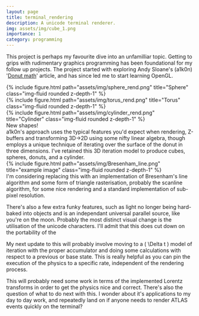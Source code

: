 ```yaml
---
layout: page
title: terminal_rendering
description: A unicode terminal renderer.
img: assets/img/cube_1.png
importance: 1
category: programming
---
```



This project is perhaps my favourite dive into an unfamilliar topic. Getting to grips with rudimentary graphics programming has been foundational for my follow up projects. The project started with exploring Andy Sloane's (a1k0n) '[Donut math](https://www.a1k0n.net/2011/07/20/donut-math.html)' article, and has since led me to start learning OpenGL. 
<div class="row">
    <div class="col-sm mt-3 mt-md-0">
        {% include figure.html path="assets/img/sphere_rend.png" title="Sphere" class="img-fluid rounded z-depth-1" %}
    </div>
    <div class="col-sm mt-3 mt-md-0">
        {% include figure.html path="assets/img/torus_rend.png" title="Torus" class="img-fluid rounded z-depth-1" %}
    </div>
    <div class="col-sm mt-3 mt-md-0">
        {% include figure.html path="assets/img/cylinder_rend.png" title="Cylinder" class="img-fluid rounded z-depth-1" %}
    </div>
</div>
<div class="caption">
    New shapes! 
</div>
a1k0n's approach uses the typical features you'd expect when rendering, Z-buffers and transforming 3D->2D using some nifty linear algebra, though employs a unique technique of iterating over the surface of the donut in three dimensions. I've retained this 3D iteration model to produce cubes, spheres, donuts, and a cylinder. 
<div class="row">
    <div class="col-sm mt-3 mt-md-0">
        {% include figure.html path="assets/img/Bresenham_line.png" title="example image" class="img-fluid rounded z-depth-1" %}
    </div>
</div>
I'm considering replacing this with an implementation of Bresenham's line algorithm and some form of triangle rasterisation, probably the scanline algorithm, for some nice rendering and a standard implementation of sub-pixel resolution.

There's also a few extra funky features, such as light no longer being hard-baked into objects and is an independant universal parallel source, like you're on the moon. Probably the most distinct visual change is the utilisation of the unicode characters. I'll admit that this does cut down on the portability of the 

My next update to this will probably involve moving to a \( \Delta t \) model of iteration with the proper accumulator and doing some calculations with respect to a previous or base state. This is really helpful as you can pin the execution of the physics to a specific rate, independent of the rendering process.

This will probably need some work in terms of the implemented Lorentz transforms in order to get the physics nice and correct. There's also the question of what to do next with this. I wonder about it's applications to my day to day work, and repeatedly land on if anyone needs to render ATLAS events quickly on the terminal?
